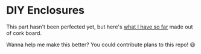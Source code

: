 # DIY Enclosures

This part hasn't been perfected yet, but here's [what I have so far](https://imgur.com/a/P9Ttagf) made out of cork board. 

Wanna help me make this better? You could contribute plans to this repo! 😃
